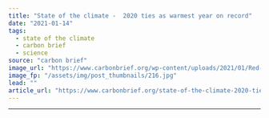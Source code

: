 ```yaml
---
title: "State of the climate -  2020 ties as warmest year on record"
date: "2021-01-14"
tags: 
  - state of the climate
  - carbon brief
  - science
source: "carbon brief"
image_url: "https://www.carbonbrief.org/wp-content/uploads/2021/01/Red-sun-at-sunset-shrouded-in-smoke-from-plant-chimneys-in-Russia-107x71.jpg"
image_fp: "/assets/img/post_thumbnails/216.jpg"
lead: ""
article_url: "https://www.carbonbrief.org/state-of-the-climate-2020-ties-as-warmest-year-on-record"
---
```


---
